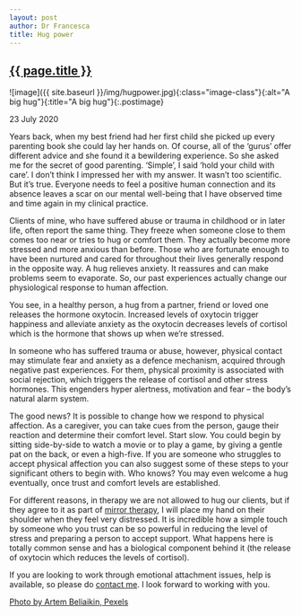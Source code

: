 ```yaml
---
layout: post
author: Dr Francesca
title: Hug power
---
```


 <h2 class="postheader"><a href="{{ site.baseurl }}{{ page.url }}">{{ page.title }}</a></h2>


![image]({{ site.baseurl }}/img/hugpower.jpg){:class="image-class"}{:alt="A big hug"}{:title="A big hug"}{:.postimage}

<p class="blogdate">23 July 2020</p>

Years back, when my best friend had her first child she picked up every parenting book she could lay her hands on. Of course, all of the ‘gurus’ offer different advice and she found it a bewildering experience. So she asked me for the secret of good parenting. ‘Simple’, I said ‘hold your child with care’. I don’t think I impressed her with my answer. It wasn’t too scientific. But it’s true. Everyone needs to feel a positive human connection and its absence leaves a scar on our mental well-being that I have observed time and time again in my clinical practice.

Clients of mine, who have suffered abuse or trauma in childhood or in later life, often report the same thing. They freeze when someone close to them comes too near or tries to hug or comfort them. They actually become more stressed and more anxious than before. Those who are fortunate enough to have been nurtured and cared for throughout their lives generally respond in the opposite way. A hug relieves anxiety. It reassures and can make problems seem to evaporate. So, our past experiences actually change our physiological response to human affection.  

You see, in a healthy person, a hug from a partner, friend or loved one releases the hormone oxytocin. Increased levels of oxytocin trigger happiness and alleviate anxiety as the oxytocin decreases levels of cortisol which is the hormone that shows up when we’re stressed.

In someone who has suffered trauma or abuse, however, physical contact may stimulate fear and anxiety as a defence mechanism, acquired through negative past experiences. For them, physical proximity is associated with social rejection, which triggers the release of cortisol and other stress hormones. This engenders hyper alertness, motivation and fear – the body’s natural alarm system.

The good news? It is possible to change how we respond to physical affection. As a caregiver, you can take cues from the person, gauge their reaction and determine their comfort level. Start slow. You could begin by sitting side-by-side to watch a movie or to play a game, by giving a gentle pat on the back, or even a high-five. If you are someone who struggles to accept physical affection you can also suggest some of these steps to your significant others to begin with. Who knows? You may even welcome a hug eventually, once trust and comfort levels are established.

For different reasons, in therapy we are not allowed to hug our clients, but if they agree to it as part of <a href="https://drfrancesca.co.uk/2020/05/25/Try-mirror-therapy.html">mirror therapy</a>, I will place my hand on their shoulder when they feel very distressed. It is incredible how a simple touch by someone who you trust can be so powerful in reducing the level of stress and preparing a person to accept support. What happens here is totally common sense and has a biological component behind it (the release of oxytocin which reduces the levels of cortisol).

If you are looking to work through emotional attachment issues, help is available, so please do <a href="https://drfrancesca.co.uk/contact">contact me</a>. I look forward to working with you.

<a href="https://www.pexels.com/photo/smiling-woman-hugging-another-person-2292932/">Photo by Artem Beliaikin, Pexels</a>



<br>
<div class="sharethis-inline-share-buttons"></div>
<br>
